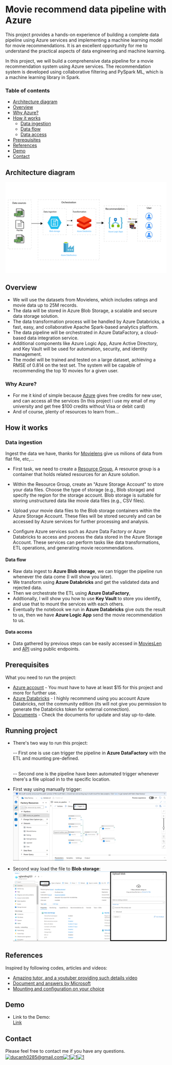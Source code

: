 # Movie recommend data pipeline with Azure
This project provides a hands-on experience of building a complete data pipeline using Azure services and implementing a machine learning model for movie recommendations. It is an excellent opportunity for me to understand the practical aspects of data engineering and machine learning.

In this project, we will build a comprehensive data pipeline for a movie recommendation system using Azure services. The recommendation system is developed using collaborative filtering and PySpark ML, which is a machine learning library in Spark.

### Table of contents

* [Architecture diagram](#architecture-diagram)
* [Overview](#overview)
* [Why Azure?](#why-azure)
* [How it works](#how-it-works)
    * [Data ingestion](#data-ingestion)
    * [Data flow](#data-flow)
    * [Data access](#data-access)
* [Prerequisites](#prerequisites)
* [References](#references)
* [Demo](#demo)
* [Contact](#contact)

## Architecture diagram

![](./Images/movieRecImg.png)

## Overview
*   We will use the datasets from Movielens, which includes ratings and movie data up to 25M records.
*   The data will be stored in Azure Blob Storage, a scalable and secure data storage solution.
*   The data transformation process will be handled by Azure Databricks, a fast, easy, and collaborative Apache Spark-based analytics platform.
*   The data pipeline will be orchestrated in Azure DataFactory, a cloud-based data integration service.
*   Additional components like Azure Logic App, Azure Active Directory, and Key Vault will be used for automation, security, and identity management.
*   The model will be trained and tested on a large dataset, achieving a RMSE of 0.814 on the test set. The system will be capable of recommending the top 10 movies for a given user.


### Why Azure?
*  For me it kind of simple because [Azure](https://azure.microsoft.com/en-us/free/students) gives free credits for new user, and can access all the services (In this project i use my email of my university and get free $100 credits without Visa or debit card)
* And of course, plenty of resources to learn from...

## How it works

###  Data ingestion
Ingest the data we have, thanks for [Movielens](https://grouplens.org/datasets/movielens/) give us milions of data from flat file, etc,...

- First task, we need to create a [Resource Group](https://learn.microsoft.com/en-us/azure/azure-resource-manager/management/manage-resource-groups-portal), A resource group is a container that holds related resources for an Azure solution.

- Within the Resource Group, create an "Azure Storage Account" to store your data files. Choose the type of storage (e.g., Blob storage) and specify the region for the storage account. Blob storage is suitable for storing unstructured data like movie data files (e.g., CSV files).
  
- Upload your movie data files to the Blob storage containers within the Azure Storage Account.
These files will be stored securely and can be accessed by Azure services for further processing and analysis.

- Configure Azure services such as Azure Data Factory or Azure Databricks to access and process the data stored in the Azure Storage Account.
These services can perform tasks like data transformations, ETL operations, and generating movie recommendations.

#### Data flow
- Raw data ingest to **Azure Blob storage**, we can trigger the pipeline run whenever the data come (I will show you later).
- We transform using **Azure Databricks** and get the validated data and rejected data.
- Then we orchestrate the ETL using **Azure DataFactory**,
- Addtionally, I will show you how to use **Key Vault** to store you identify, and use that to mount the services with each others.
- Eventually the notebook we run in **Azure Databricks** give outs the result to us, then we have **Azure Logic App** send the movie recommendation to us.

#### Data access
- Data gathered by previous steps can be easily accessed in [MoviesLen](api) and [API](api) using public endpoints.

<!-- PREREQUISITES -->
## Prerequisites
What you need to run the project:
- [Azure account](https://azure.microsoft.com/en-us/) - You must have to have at least $15 for this project and more for further use.
- [Azure Databricks](https://azure.microsoft.com/en-us/products/databricks) - I highly recommend using you account Azure Databricks, not the community edition (its will not give you permission to generate the Databricks token for external connection).
- [Documents](https://portal.azure.com/#home) - Check the documents for update and stay up-to-date.
<!-- RUNNING PROJECT -->
## Running project
- There's two way to run this project:

    -- First one is use can trigger the pipeline in **Azure DataFactory** with the ETL and mounting pre-defined.

    <br>
    -- Second one is the pipeline have been automated trigger whenever there's a file upload in to the specific location.

- First way using manually trigger:  
  ![](./Images/datafactory.png)

- Second way load the file to **Blob storage**:
  ![](./Images/triggerwhenfilecomADF.png)

<!-- REFERENCES -->
## References
Inspired by following codes, articles and videos:

* [Amazing tutor, and a youtuber providing such details video](https://github.com/yourhadooptutor)
* [Document and answers by Microsoft](https://azure.microsoft.com/en-us/)
* [Mounting and configuration on your choice](https://www.youtube.com/watch?v=8YL8T0kw75M)

## Demo
- Link to the Demo:  
  [Link](https://www.youtube.com/playlist?list=PLId1IInL1tup-76xOBJcgUi2A5fy2eGTc)


<!-- CONTACT -->
## Contact
Please feel free to contact me if you have any questions.
<a href="https://ducanh0285@gmail.com" target="blank"><img align="center" src="https://img.icons8.com/color/48/000000/gmail--v2.png" alt="ducanh0285@gmail.com" height="30" width="40" /></a><a href="https://www.facebook.com/ducanh.pp" target="blank"><img align="center" src="https://raw.githubusercontent.com/rahuldkjain/github-profile-readme-generator/master/src/images/icons/Social/facebook.svg" alt="1" height="30" width="40" /></a><a href="https://twitter.com/Ducann02Nguyen" target="blank"><img align="center" src="https://raw.githubusercontent.com/rahuldkjain/github-profile-readme-generator/master/src/images/icons/Social/twitter.svg" alt="1" height="30" width="40" /></a><a href="https://www.linkedin.com/in/ducanhnt/" target="blank"><img align="center" src="https://raw.githubusercontent.com/rahuldkjain/github-profile-readme-generator/master/src/images/icons/Social/linked-in-alt.svg" alt="1" height="30" width="40" /></a>
